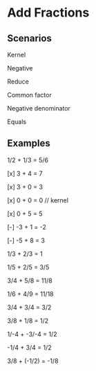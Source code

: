 # Add Fractions

## Scenarios

Kernel

Negative

Reduce

Common factor

Negative denominator

Equals

## Examples

1/2 + 1/3 = 5/6

[x] 3 + 4 = 7

[x] 3 + 0 = 3

[x] 0 + 0 = 0 // kernel

[x] 0 + 5 = 5

[-] -3 + 1 = -2

[-] -5 + 8 = 3

1/3 + 2/3 = 1

1/5 + 2/5 = 3/5

3/4 + 5/8 = 11/8

1/6 + 4/9 = 11/18

3/4 + 3/4 = 3/2

3/8 + 1/8 = 1/2

1/-4 + -3/-4 = 1/2

-1/4 + 3/4 = 1/2

3/8 + (-1/2) = -1/8
